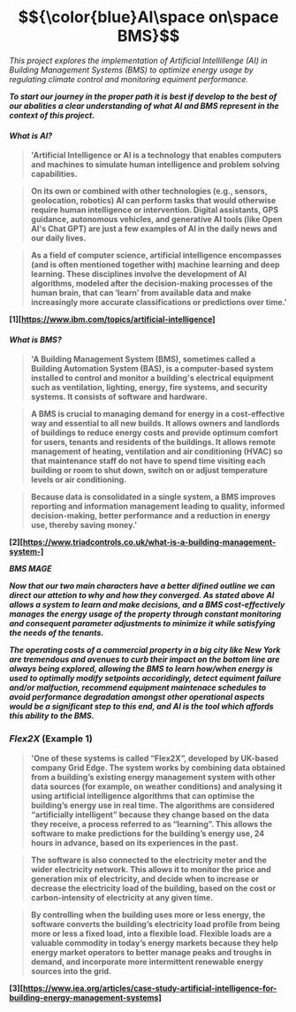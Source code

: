 # $${\color{blue}AI\space on\space BMS}$$ 
*This project explores the implementation of Artificial Intellillenge (AI)
 in Building Management Systems (BMS) to optimize energy usage by regulating 
 climate control and monitoring equiment performance.*

<strong>*To start our journey in the proper path it is best if develop to the 
best of our abalities a clear understanding of what AI and BMS represent in the 
context of this project.*<strong>

#### *What is AI?*
>'Artificial Intelligence or AI is a technology that enables computers and 
machines to simulate human intelligence and problem solving capabilities.

>On its own or combined with other technologies (e.g., sensors, geolocation, 
robotics) AI can perform tasks that would otherwise require human intelligence 
or intervention. Digital assistants, GPS guidance, autonomous vehicles, and 
generative AI tools (like Open AI's Chat GPT) are just a few examples of AI in 
the daily news and our daily lives.

>As a field of computer science, artificial intelligence encompasses 
(and is often mentioned together with) machine learning and deep learning. 
These disciplines involve the development of AI algorithms, modeled after the 
decision-making processes of the human brain, that can ‘learn’ from available 
data and make increasingly more accurate classifications or predictions over 
time.'

[1][https://www.ibm.com/topics/artificial-intelligence]

#### *What is BMS?*
>'A Building Management System (BMS), sometimes called a Building Automation 
System (BAS), is a computer-based system installed to control and monitor a 
building's electrical equipment such as ventilation, lighting, energy, fire 
systems, and security systems. It consists of software and hardware.

>A BMS is crucial to managing demand for energy in a cost-effective way and 
essential to all new builds. It allows owners and landlords of buildings to 
reduce energy costs and provide optimum comfort for users, tenants and 
residents of the buildings. It allows remote management of heating, ventilation 
and air conditioning (HVAC) so that maintenance staff do not have to spend time 
visiting each building or room to shut down, switch on or adjust temperature 
levels or air conditioning.

>Because data is consolidated in a single system, a BMS improves reporting and 
information management leading to quality, informed decision-making, better 
performance and a reduction in energy use, thereby saving money.'

[2][https://www.triadcontrols.co.uk/what-is-a-building-management-system-]

*BMS MAGE*

<strong>*Now that our two main characters have a better difined outline we can
direct our attetion to why and how they converged. As stated above AI allows
a system to learn and make decisions, and a BMS cost-effectively manages the 
energy usage of the property through constant monitoring and consequent 
parameter adjustments to minimize it while satisfying the needs of the 
tenants.*<strong>

<strong>*The operating costs of a commercial property in a big city like 
New York are tremendous and avenues to curb their impact on the bottom line are 
always being explored, allowing the BMS to learn how/when energy is used to
optimally modify setpoints accoridingly, detect equiment failure and/or
malfuction, recommend equipment maintenace schedules to avoid performance 
degradation amongst other operational aspects would be a significant step to 
this end, and AI is the tool which affords this ability to the BMS.*<strong>

### *Flex2X* (Example 1)
>'One of these systems is called “Flex2X”, developed by UK-based company 
Grid Edge. The system works by combining data obtained from a building’s 
existing energy management system with other data sources (for example, on 
weather conditions) and analysing it using artificial intelligence algorithms 
that can optimise the building’s energy use in real time. The algorithms are 
considered “artificially intelligent” because they change based on the data they
receive, a process referred to as “learning”. This allows the software to make 
predictions for the building’s energy use, 24 hours in advance, based on its 
experiences in the past.

>The software is also connected to the electricity meter and the wider 
electricity network. This allows it to monitor the price and generation mix of 
electricity, and decide when to increase or decrease the electricity load of the
building, based on the cost or carbon-intensity of electricity at any given 
time.

>By controlling when the building uses more or less energy, the software converts
the building’s electricity load profile from being more or less a fixed load, 
into a flexible load. Flexible loads are a valuable commodity in today’s energy
markets because they help energy market operators to better manage peaks and 
troughs in demand, and incorporate more intermittent renewable energy sources 
into the grid.

[3][https://www.iea.org/articles/case-study-artificial-intelligence-for-building-energy-management-systems]









 

